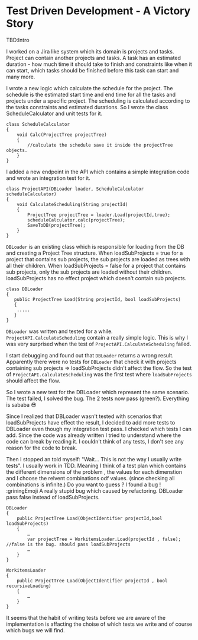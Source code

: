 # Test Driven Development - A Victory Story
TBD:Intro
<!-- If you are not familiar with TDD read the following  add TDD 101 -->
<!-- TBD: projects domain-->
I worked on a Jira like system which its domain is projects and tasks.
Project can contain another projects and tasks. 
A task has an estimated duration - how much time it should take to finish and
constraints like when it can start, which tasks should be finished before this task can start and many more. 
<!-- TBD: Image of project tree -->
I wrote a new logic which calculate the schedule for the project.
The schedule is the estimated start time and end time for all the tasks and projects under a specific project.
The scheduling is calculated according to the tasks constraints and estimated durations.
So I wrote the class ScheduleCalculator and unit tests for it.
```
class ScheduleCalculator
{
    void Calc(ProjectTree projectTree)
    {
        //calculate the schedule save it inside the projectTree objects.
    }
}
```
I added a new endpoint in the API which contains a simple integration code
and wrote an integration test for it.
```
class ProjectAPI(DBLoader loader, ScheduleCalculator scheduleCalculator)
{
    void CalculateScheduling(String projectId)
    {
        ProjectTree projectTree = loader.Load(projectId,true);
        scheduleCalculator.calc(projectTree);
        SaveToDB(projectTree);
    }
}
```
`DBLoader` is an existing class which is responsible for loading from the DB and creating a Project Tree structure.
When loadSubProjects = true for a project that contains sub projects, the sub projects are loaded as trees with all their children.
When loadSubProjects = false for a project that contains sub projects, only the sub projects are loaded without their children.
loadSubProjects has no effect project which doesn't contain sub projects.
<!-- should replace this with a comment in code? -->
```
class DBLoader
{
   public ProjectTree Load(String projectId, bool loadSubProjects)
   {
    .....
   }
}
``` 
`DBLoader` was written and tested for a while. `ProjectAPI.CalculateScheduling` contain a really simple logic.
This is why I was very surprised when the test of `ProjectAPI.CalculateScheduling` failed.

I start debugging and found out that `DBLoader` returns a wrong result. 
Apparently there were no tests for `DBLoader` that check it with projects containing sub projects => loadSubProjects didn't affect the flow.
So the test of `ProjectAPI.calculateScheduling` was the first test where `loadSubProjects` should affect the flow.

So I wrote a new test for the DBLoader which represent the same scenario.
The test failed, I solved the bug. The 2 tests now pass (green?). Everything is sababa 😎

Since I realized that DBLoader wasn't tested with scenarios that loadSubProjects have effect the result, 
I decided to add more tests to DBLoader even though my integration test pass.
I checked which tests I can add. Since the code was already written
I tried to understand where the code can break by reading it. I couldn't think of any tests, I don't see any reason for the code to break.

Then I stopped an told myself: "Wait... This is not the way I usually write tests". I usually work in TDD. Meaning I think of a test plan which contains the different dimensions of the problem , the values for each dimenstion and I choose the relvent combinations odf values. (since checking all combinations is infinite.)
Do you want to guess ?  I found a bug ! :griningEmoji
A really stupid bug which caused by refactoring.  DBLoader pass false instead of loadSubProjects.
```
DBLoader
{
    public ProjectTree Load(ObjectIdentifier projectId,bool loadSubProjects)
    {
        …
        var projectTree = WorkitemsLoader.Load(projectId , false); //false is the bug. should pass loadSubProjects 
        …
    }
}

WorkitemsLoader
{
    public ProjectTree Load(ObjectIdentifier projectId , bool recursiveLoading)
    {
        …
    }
}
``` 
It seems that the habit of writing tests before we are aware of the implementation is affacting the choise of 
which tests we write and of course which bugs we will find.

<!-- add link to why I LOVE TDD -->